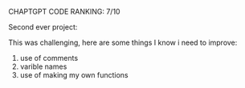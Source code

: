 CHAPTGPT CODE RANKING: 7/10

Second ever project:

This was challenging, here are some things I know i need to improve:

  1. use of comments
  2. varible names
  3. use of making my own functions
